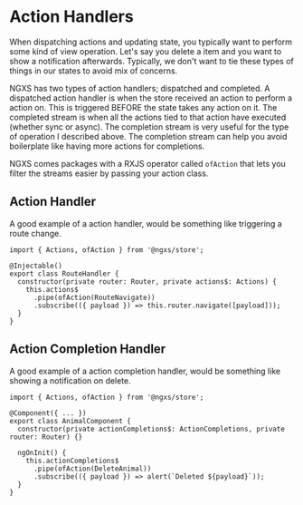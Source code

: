 # Action Handlers
When dispatching actions and updating state, you typically want to perform some kind
of view operation. Let's say you delete a item and you want to show a notification
afterwards. Typically, we don't want to tie these types of things in our states
to avoid mix of concerns.

NGXS has two types of action handlers; dispatched and completed. A dispatched action
handler is when the store received an action to perform a action on. This is triggered
BEFORE the state takes any action on it. The completed stream is when all the actions
tied to that action have executed (whether sync or async). The completion stream is
very useful for the type of operation I described above. The completion stream can help
you avoid boilerplate like having more actions for completions.

NGXS comes packages with a RXJS operator called `ofAction` that lets you filter
the streams easier by passing your action class.

## Action Handler
A good example of a action handler, would be something like triggering a route change.

```TS
import { Actions, ofAction } from '@ngxs/store';

@Injectable()
export class RouteHandler {
  constructor(private router: Router, private actions$: Actions) {
    this.actions$
      .pipe(ofAction(RouteNavigate))
      .subscribe(({ payload }) => this.router.navigate([payload]));
  }
}
```

## Action Completion Handler
A good example of a action completion handler, would be something like showing a notification
on delete.

```TS
import { Actions, ofAction } from '@ngxs/store';

@Component({ ... })
export class AnimalComponent {
  constructor(private actionCompletions$: ActionCompletions, private router: Router) {}

  ngOnInit() {
    this.actionCompletions$
      .pipe(ofAction(DeleteAnimal))
      .subscribe(({ payload }) => alert(`Deleted ${payload}`));
  }
}
```
